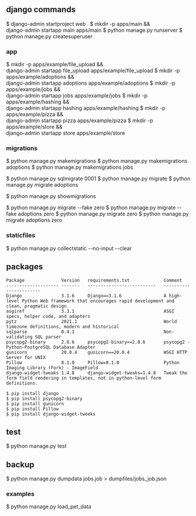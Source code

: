 ## django commands
$ django-admin startproject web .
$ mkdir -p apps/main && \
    django-admin startapp main apps/main
$ python manage.py runserver
$ python manage.py createsuperuser

### app
$ mkdir -p apps/example/file_upload && \
    django-admin startapp file_upload apps/example/file_upload
$ mkdir -p apps/example/adoptions && \
    django-admin startapp adoptions apps/example/adoptions
$ mkdir -p apps/example/jobs && \
    django-admin startapp jobs apps/example/jobs
$ mkdir -p apps/example/hashing && \
    django-admin startapp hashing apps/example/hashing
$ mkdir -p apps/example/pizza && \
    django-admin startapp pizza apps/example/pizza
$ mkdir -p apps/example/store && \
    django-admin startapp store apps/example/store

### migrations
$ python manage.py makemigrations <app>
$ python manage.py makemigrations adoptions
$ python manage.py makemigrations jobs

$ python manage.py sqlmigrate <app> 0001
$ python manage.py migrate
$ python manage.py migrate adoptions

$ python manage.py showmigrations

$ python manage.py migrate --fake <app> zero
$ python manage.py migrate --fake adoptions zero
$ python manage.py migrate <app> zero
$ python manage.py migrate adoptions zero

### staticfiles
$ python manage.py collectstatic --no-input --clear

## packages
```
Package              Version   requirements.txt             Comment
-------------------- -------   --------------------------   -----------------------
Django               3.1.6     Django==3.1.6                A high-level Python Web framework that encourages rapid development and clean, pragmatic design.
asgiref              3.3.1                                  ASGI specs, helper code, and adapters
pytz                 2021.1                                 World timezone definitions, modern and historical
sqlparse             0.4.1                                  Non-validating SQL parser
psycopg2-binary      2.8.6     psycopg2-binary==2.8.6       psycopg2 - Python-PostgreSQL Database Adapter
gunicorn             20.0.4    gunicorn==20.0.4             WSGI HTTP Server for UNIX
Pillow               8.1.0     Pillow=8.1.0                 Python Imaging Library (Fork) - ImageField
django-widget-tweaks 1.4.8     django-widget-tweaks=1.4.8   Tweak the form field rendering in templates, not in python-level form definitions.
```
```
$ pip install django                 
$ pip install psycopg2-binary
$ pip install gunicorn
$ pip install Pillow
$ pip install django-widget-tweeks
```

## test
$ python manage.py test

## backup
$ python manage.py dumpdata jobs.job > dumpfiles/jobs_job.json

### examples
$ python manage.py load_pet_data
